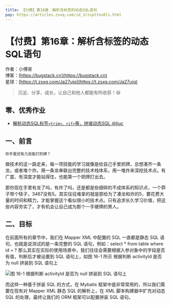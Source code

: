 ```yaml
---
title: 【付费】第16章：解析含标签的动态SQL语句
pay: https://articles.zsxq.com/id_1rzspttev8ls.html
---
```


# 【付费】第16章：解析含标签的动态SQL语句

作者：小傅哥
<br/>博客：[https://bugstack.cn](https://bugstack.cn)
<br/>星球：[https://t.zsxq.com/Ja27ujq](https://t.zsxq.com/Ja27ujq)

> 沉淀、分享、成长，让自己和他人都能有所收获！😄

## 零、优秀作业

- [解析动态SQL标签`<trim>、<if>`等，拼接动态SQL @liuc](https://t.zsxq.com/0b6bqeAoT)

## 一、前言

`你手里还有几张能打的牌？`

做技术的这一路走来，每一项技能的学习就像是给自己手里抓牌，总想凑齐一条龙，或者堆个炸。用一条龙串联出完整的技术栈体系，用一堆炸来深挖技术点。有广度、有深度才能站得住，也能第一个把牌打出去。

那你现在手里有龙了吗，有炸了吗，还是都是些细碎的不成体系的知识点，一个莽子带个犊子，3467没有5。其实往往难拿的就是那给为了凑龙和炸的5，要花费大量的时间和精力，才能掌握这个看似很小的技术点。只有追求长久学习价值，把这些内容夯实了，才有机会让自己成为那个一手硬牌的男人。

## 二、目标

在前面所有的章节中，我们在 Mapper XML 中配置的 SQL 一直都是静态 SQL 语句，也就是说测试的是一条完整的 SQL 语句，例如：select  * from table where id = ? 那么其实在实际的使用场景中，我们往往会需要根据入参对象中的字段是否有值，判断后才被设置到 SQL 语句上，如图 16-1 所示 根据判断 activityId 是否为 null 拼装到 SQL 语句上

![图 16-1 根据判断 activityId 是否为 null 拼装到 SQL 语句上](https://bugstack.cn/images/article/spring/mybatis-220628-01.png)

而这样一种基于拼装 SQL 的方式，在 Mybatis 框架中是非常常用的，所以我们需要在现有对 Mapper XML 静态 SQL 的解析上，在 XML 脚本构建器中扩充对动态 SQL 的处理，最终让我们的 ORM 框架可以配置拼装 SQL 语句。
